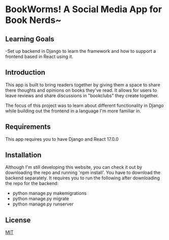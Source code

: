 # BookWorms! A Social Media App for Book Nerds~



## Learning Goals

-Set up backend in Django to learn the framework and how to support a frontend based in React using it. 


## Introduction

This app is built to bring readers together by giving them a space to share there thoughts and opinions on books they've read. It allows for users to leave reviews and share discussions in "bookclubs" they create together. 

The focus of this project was to learn about different functionality in Django while building out the frontend in a language I'm more familiar in. 




## Requirements

This app requires you to have Django and React 17.0.0

## Installation

Although I'm still developing this website, you can check it out by downloading the repo and running 'npm install'. 
You have to download the backend separately. It requires you to run the following after downloading the repo for the backend:
- python manage.py makemigrations 
- python manage.py migrate 
- python manage.py runserver 

## License
[MIT](https://choosealicense.com/licenses/mit/)
